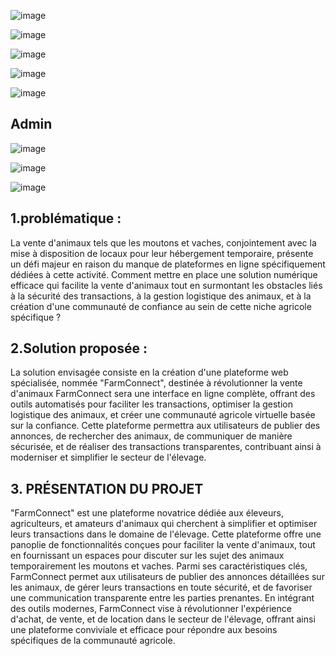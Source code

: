 ![image](https://github.com/rabiilfarakh/Shaun-the-Sheep/assets/109187438/732d0099-71fb-43a2-a2d5-3246974468cd)


![image](https://github.com/rabiilfarakh/Shaun-the-Sheep/assets/109187438/2fbbd701-720e-4704-b51b-1a883237974f)

![image](https://github.com/rabiilfarakh/Shaun-the-Sheep/assets/109187438/b48c26a1-a3f1-441f-a04c-e7cb46215a9b)

![image](https://github.com/rabiilfarakh/Shaun-the-Sheep/assets/109187438/ab1fefa4-951e-4341-aeab-14b8e3dfa82d)

![image](https://github.com/rabiilfarakh/Shaun-the-Sheep/assets/109187438/e156ca15-a11b-400c-99fc-5f0e12ee2e68)

## Admin
![image](https://github.com/rabiilfarakh/Shaun-the-Sheep/assets/109187438/8b731265-b430-4b55-a111-1f8505888afa)

![image](https://github.com/rabiilfarakh/Shaun-the-Sheep/assets/109187438/bb3e7375-1a17-439c-8806-c86408a0bfba)

![image](https://github.com/rabiilfarakh/Shaun-the-Sheep/assets/109187438/eeb6a0a6-53bf-4d8b-a83c-5daaca23ce31)








## 1.problématique : 
​La vente d'animaux tels que les moutons et vaches, conjointement avec la mise à disposition de locaux pour leur hébergement temporaire, présente un défi majeur en raison du manque de plateformes en ligne spécifiquement dédiées à cette activité. Comment mettre en place une solution numérique efficace qui facilite la vente d'animaux tout en surmontant les obstacles liés à la sécurité des transactions, à la gestion logistique des animaux, et à la création d'une communauté de confiance au sein de cette niche agricole spécifique ?

## 2.Solution proposée : 
La solution envisagée consiste en la création d'une plateforme web spécialisée, nommée "FarmConnect", destinée à révolutionner la vente d'animaux FarmConnect sera une interface en ligne complète, offrant des outils automatisés pour faciliter les transactions, optimiser la gestion logistique des animaux, et créer une communauté agricole virtuelle basée sur la confiance. Cette plateforme permettra aux utilisateurs de publier des annonces, de rechercher des animaux, de communiquer de manière sécurisée, et de réaliser des transactions transparentes, contribuant ainsi à moderniser et simplifier le secteur de l'élevage.

## 3. PRÉSENTATION DU PROJET
"FarmConnect" est une plateforme novatrice dédiée aux éleveurs, agriculteurs, et amateurs d'animaux qui cherchent à simplifier et optimiser leurs transactions dans le domaine de l'élevage. Cette plateforme offre une panoplie de fonctionnalités conçues pour faciliter la vente d'animaux, tout en fournissant un espaces pour discuter sur les sujet des animaux temporairement les moutons et vaches. Parmi ses caractéristiques clés, FarmConnect permet aux utilisateurs de publier des annonces détaillées sur les animaux, de gérer leurs transactions en toute sécurité, et de favoriser une communication transparente entre les parties prenantes. En intégrant des outils modernes, FarmConnect vise à révolutionner l'expérience d'achat, de vente, et de location dans le secteur de l'élevage, offrant ainsi une plateforme conviviale et efficace pour répondre aux besoins spécifiques de la communauté agricole.

